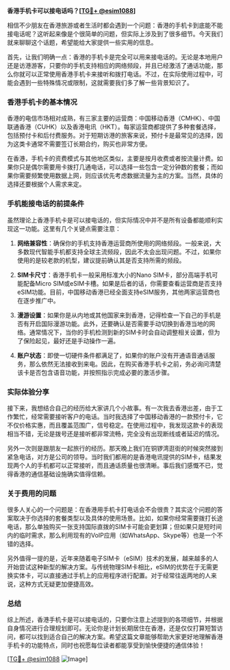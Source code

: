 **香港手机卡可以接电话吗？[[TG💪+ @esim1088](https://t.me/s/esim1088)]**

相信不少朋友在香港旅游或者生活时都会遇到一个问题：香港的手机卡到底能不能接电话呢？这听起来像是个很简单的问题，但实际上涉及到了很多细节。今天我们就来聊聊这个话题，希望能给大家提供一些实用的信息。

首先，让我们明确一点：香港的手机卡是完全可以用来接电话的。无论是本地用户还是访港游客，只要你的手机支持相应的网络频段，并且已经激活了通话功能，那么你就可以正常使用香港手机卡来接听和拨打电话。不过，在实际使用过程中，可能会遇到一些特殊情况或限制，这就需要我们多了解一些背景知识了。

### 香港手机卡的基本情况

香港的电信市场相对成熟，有三家主要的运营商：中国移动香港（CMHK）、中国联通香港（CUHK）以及香港电讯（HKT）。每家运营商都提供了多种套餐选择，包括预付卡和后付费服务。对于短期访港的旅客来说，预付卡是最常见的选择，因为这类卡通常不需要签订长期合约，购买也非常方便。

在香港，手机卡的资费模式与其他地区类似，主要是按月收费或者按流量计费。如果你只是偶尔需要用卡拨打几通电话，可以选择一些包含一定分钟数的套餐；而如果你需要频繁使用数据上网，则应该优先考虑数据流量为主的方案。当然，具体的选择还要根据个人需求来定。

### 手机能接电话的前提条件

虽然理论上香港手机卡是可以接电话的，但实际情况中并不是所有设备都能顺利实现这一功能。这里有几个关键点需要注意：

1. **网络兼容性**：确保你的手机支持香港运营商所使用的网络频段。一般来说，大多数现代智能手机都支持全球主流频段，因此不太会出现问题。不过，如果你使用的是较老款的机型，建议提前确认其是否支持所需的频段。
   
2. **SIM卡尺寸**：香港手机卡一般采用标准大小的Nano SIM卡，部分高端手机可能配备Micro SIM或eSIM卡槽。如果是后者的话，你需要查看运营商是否支持eSIM功能。目前，中国移动香港已经全面支持eSIM服务，其他两家运营商也在逐步推广中。

3. **漫游设置**：如果你是从内地或其他国家来到香港，记得检查一下自己的手机是否有开启国际漫游功能。此外，还要确认是否需要手动切换到香港当地的网络。通常情况下，当你的手机检测到新的SIM卡时会自动调整相关设置，但为了保险起见，最好还是手动操作一遍。

4. **账户状态**：即使一切硬件条件都满足了，如果你的账户没有开通语音通话服务，那么依然无法接收到来电。因此，在购买香港手机卡之前，务必询问清楚该卡是否包含语音功能，并按照指示完成必要的激活步骤。

### 实际体验分享

接下来，我想结合自己的经历给大家讲几个小故事。有一次我去香港出差，由于工作繁忙，经常需要接听客户的电话。当时我选择了中国移动香港的一款预付卡，它不仅价格实惠，而且覆盖范围广，信号稳定。在使用过程中，我发现这款卡的表现相当不错，无论是拨号还是接听都非常流畅，完全没有出现断线或者延迟的情况。

另外一次则是跟朋友一起旅行的经历。那天晚上我们在铜锣湾逛街的时候突然接到紧急电话，对方是公司的领导。当时我们都用的是香港电讯提供的SIM卡，结果发现两个人的手机都可以正常接听，而且通话质量也很清晰。事后我们感慨不已，觉得香港的通信基础设施确实值得信赖。

### 关于费用的问题

很多人关心的一个问题是：在香港用手机卡打电话会不会很贵？其实这个问题的答案取决于你选择的套餐类型以及具体的使用场景。比如，如果你经常需要拨打长途电话，那么单独购买一张支持国际直拨的SIM卡可能会更划算；但如果只是短时间内的临时需求，那么利用现有的VoIP应用（如WhatsApp、Skype等）也是一个不错的选择。

另外值得一提的是，近年来随着电子SIM卡（eSIM）技术的发展，越来越多的人开始尝试这种新型的解决方案。与传统物理SIM卡相比，eSIM的优势在于无需更换实体卡，可以直接通过手机上的应用程序进行配置。对于经常往返两地的人来说，这种方式无疑更加便捷高效。

### 总结

综上所述，香港手机卡是可以接电话的，只要你注意上述提到的各项细节，并根据自身情况进行合理规划即可。无论你是计划长期居住在香港，还是仅仅打算短暂访问，都可以找到适合自己的解决方案。希望这篇文章能够帮助大家更好地理解香港手机卡的功能特点，同时也祝愿每位读者都能享受到愉快便捷的通信体验！

[[TG💪+ @esim1088](https://t.me/s/esim1088) ![Image](https://i.postimg.cc/4NQfJmqS/Snipaste-2025-05-13-00-14-12.png)]